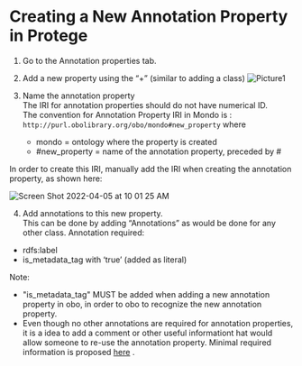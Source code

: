 # Creating a New Annotation Property in Protege

1. Go to the Annotation properties tab.
2. Add a new property using the “+” (similar to adding a class)
![Picture1](https://user-images.githubusercontent.com/12737987/161809288-a074fc51-2767-4ec0-a54e-77abb86e4288.png)


3. Name the annotation property   
The IRI for annotation properties should do not have numerical ID.    
The convention for Annotation Property IRI in Mondo is : `http://purl.obolibrary.org/obo/mondo#new_property` where  
      - mondo = ontology where the property is created   
      - #new_property = name of the annotation property, preceded by #      

  In order to create this IRI, manually add the IRI when creating the annotation property, as shown here:

![Screen Shot 2022-04-05 at 10 01 25 AM](https://user-images.githubusercontent.com/12737987/161809825-6bfb17bb-320d-4439-9d82-00ed1d606799.png)


4. Add annotations to this new property.   
This can be done by adding “Annotations” as would be done for any other class.
Annotation required:
  - rdfs:label
  - is_metadata_tag    with  ‘true’ (added as literal)  

  Note:
  - "is_metadata_tag" MUST be added when adding a new annotation property in obo, in order to obo to recognize the new annotation property.  
  - Even though no other annotations are required for annotation properties, it is a idea to add a comment or other useful informationt hat would allow someone to re-use the annotation property. Minimal required information is proposed [here](https://github.com/information-artifact-ontology/ontology-metadata/blob/1b2087bf993162e692c1dcc03d86c07e174f9142/src/templates/annotation_properties.tsv)
.
